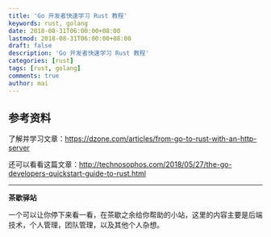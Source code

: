 ```yaml
---
title: 'Go 开发者快速学习 Rust 教程'
keywords: rust, golang
date: 2018-08-31T06:00:00+08:00
lastmod: 2018-08-31T06:00:00+08:00
draft: false
description: 'Go 开发者快速学习 Rust 教程'
categories: [rust]
tags: [rust, golang]
comments: true
author: mai
---
```


## 参考资料

了解并学习文章：https://dzone.com/articles/from-go-to-rust-with-an-http-server

还可以看看这篇文章：http://technosophos.com/2018/05/27/the-go-developers-quickstart-guide-to-rust.html

----

**茶歇驿站**

一个可以让你停下来看一看，在茶歇之余给你帮助的小站，这里的内容主要是后端技术，个人管理，团队管理，以及其他个人杂想。


